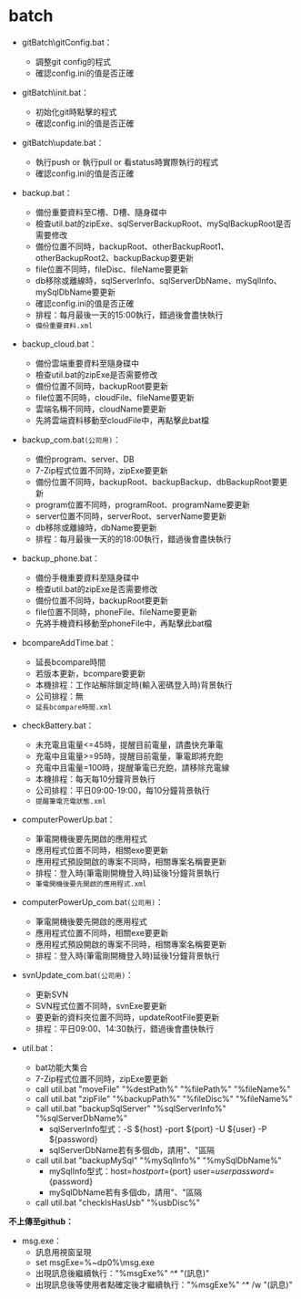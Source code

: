 # batch
* gitBatch\gitConfig.bat：
	* 調整git config的程式
	* 確認config.ini的值是否正確

* gitBatch\init.bat：
	* 初始化git時點擊的程式
	* 確認config.ini的值是否正確

* gitBatch\update.bat：
	* 執行push or 執行pull or 看status時實際執行的程式
	* 確認config.ini的值是否正確

* backup.bat：
	* 備份重要資料至C槽、D槽、隨身碟中
	* 檢查util.bat的zipExe、sqlServerBackupRoot、mySqlBackupRoot是否需要修改
	* 備份位置不同時，backupRoot、otherBackupRoot1、otherBackupRoot2、backupBackup要更新
	* file位置不同時，fileDisc、fileName要更新
	* db移除或離線時，sqlServerInfo、sqlServerDbName、mySqlInfo、mySqlDbName要更新
	* 確認config.ini的值是否正確
	* 排程：每月最後一天的15:00執行，錯過後會盡快執行
	* `備份重要資料.xml`

* backup_cloud.bat：
	* 備份雲端重要資料至隨身碟中
	* 檢查util.bat的zipExe是否需要修改
	* 備份位置不同時，backupRoot要更新
	* file位置不同時，cloudFile、fileName要更新
	* 雲端名稱不同時，cloudName要更新
	* 先將雲端資料移動至cloudFile中，再點擊此bat檔

* backup_com.bat`(公司用)`：
	* 備份program、server、DB
	* 7-Zip程式位置不同時，zipExe要更新
	* 備份位置不同時，backupRoot、backupBackup、dbBackupRoot要更新
	* program位置不同時，programRoot、programName要更新
	* server位置不同時，serverRoot、serverName要更新
	* db移除或離線時，dbName要更新
	* 排程：每月最後一天的的18:00執行，錯過後會盡快執行

* backup_phone.bat：
	* 備份手機重要資料至隨身碟中
	* 檢查util.bat的zipExe是否需要修改
	* 備份位置不同時，backupRoot要更新
	* file位置不同時，phoneFile、fileName要更新
	* 先將手機資料移動至phoneFile中，再點擊此bat檔

* bcompareAddTime.bat：
	* 延長bcompare時間
	* 若版本更新，bcompare要更新
	* 本機排程：工作站解除鎖定時(輸入密碼登入時)背景執行
	* 公司排程：無
	* `延長bcompare時間.xml`

* checkBattery.bat：
	* 未充電且電量<=45時，提醒目前電量，請盡快充筆電
	* 充電中且電量>=95時，提醒目前電量，筆電即將充飽
	* 充電中且電量=100時，提醒筆電已充飽，請移除充電線
	* 本機排程：每天每10分鐘背景執行
	* 公司排程：平日09:00-19:00，每10分鐘背景執行
	* `提醒筆電充電狀態.xml`
	
* computerPowerUp.bat：
	* 筆電開機後要先開啟的應用程式
	* 應用程式位置不同時，相關exe要更新
	* 應用程式預設開啟的專案不同時，相關專案名稱要更新
	* 排程：登入時(筆電剛開機登入時)延後1分鐘背景執行
	* `筆電開機後要先開啟的應用程式.xml`

* computerPowerUp_com.bat`(公司用)`：
	* 筆電開機後要先開啟的應用程式
	* 應用程式位置不同時，相關exe要更新
	* 應用程式預設開啟的專案不同時，相關專案名稱要更新
	* 排程：登入時(筆電剛開機登入時)延後1分鐘背景執行

* svnUpdate_com.bat`(公司用)`：
	* 更新SVN
	* SVN程式位置不同時，svnExe要更新
	* 要更新的資料夾位置不同時，updateRootFile要更新
	* 排程：平日09:00、14:30執行，錯過後會盡快執行
	
* util.bat：
	* bat功能大集合
	* 7-Zip程式位置不同時，zipExe要更新
	* call util.bat "moveFile" "%destPath%" "%filePath%" "%fileName%"
	* call util.bat "zipFile" "%backupPath%" "%fileDisc%" "%fileName%"
	* call util.bat "backupSqlServer" "%sqlServerInfo%" "%sqlServerDbName%"
		* sqlServerInfo型式：-S ${host} -port ${port} -U ${user} -P ${password}
		* sqlServerDbName若有多個db，請用"、"區隔
	* call util.bat "backupMySql" "%mySqlInfo%" "%mySqlDbName%"
		* mySqlInfo型式：host=${host} port=${port} user=${user}  password=${password}
		* mySqlDbName若有多個db，請用"、"區隔
	* call util.bat "checkIsHasUsb" "%usbDisc%" 

**不上傳至github：**
* msg.exe：
	* 訊息用視窗呈現
	* set msgExe=%~dp0%\msg.exe
	* 出現訊息後繼續執行："%msgExe%" ^*  "(訊息)"
	* 出現訊息後等使用者點確定後才繼續執行："%msgExe%" ^*  /w "(訊息)"